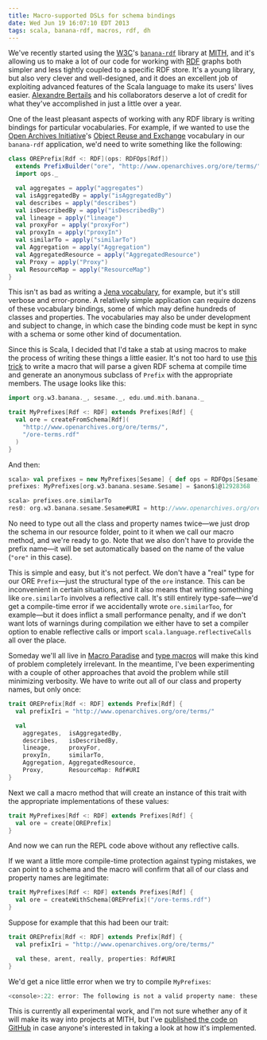 ```yaml
---
title: Macro-supported DSLs for schema bindings
date: Wed Jun 19 16:07:10 EDT 2013
tags: scala, banana-rdf, macros, rdf, dh
---
```


We've recently started using the [W3C](http://www.w3.org/)'s
[`banana-rdf`](https://github.com/w3c/banana-rdf) library
at [MITH](http://mith.umd.edu/), and it's allowing us to make
a lot of our code for working with [RDF](http://www.w3.org/RDF/) graphs
both simpler and less tightly coupled to a specific RDF store. It's a
young library, but also very clever and well-designed, and it does an excellent job of
exploiting advanced features of the Scala language to make its
users' lives easier. [Alexandre Bertails](https://twitter.com/bertails)
and his collaborators deserve a lot of credit for what they've accomplished
in just a little over a year.

One of the least pleasant aspects of working with any RDF library is writing
bindings for particular vocabularies. For example, if we wanted to use the
[Open Archives Initiative](http://www.openarchives.org/)'s
[Object Reuse and Exchange](http://www.openarchives.org/ore/) vocabulary
in our `banana-rdf` application, we'd need to write something like the following:

<!-- MORE -->

``` scala
class OREPrefix[Rdf <: RDF](ops: RDFOps[Rdf])
  extends PrefixBuilder("ore", "http://www.openarchives.org/ore/terms/")(ops) {
  import ops._

  val aggregates = apply("aggregates")
  val isAggregatedBy = apply("isAggregatedBy")
  val describes = apply("describes")
  val isDescribedBy = apply("isDescribedBy")
  val lineage = apply("lineage")
  val proxyFor = apply("proxyFor")
  val proxyIn = apply("proxyIn")
  val similarTo = apply("similarTo")
  val Aggregation = apply("Aggregation")
  val AggregatedResource = apply("AggregatedResource")
  val Proxy = apply("Proxy")
  val ResourceMap = apply("ResourceMap")
}
```

This isn't as bad as writing a
[Jena vocabulary](http://jena.apache.org/documentation/javadoc/jena/com/hp/hpl/jena/vocabulary/package-summary.html),
for example, but it's still verbose and error-prone. A relatively simple application
can require dozens of these vocabulary bindings, some of which may define hundreds of classes and properties.
The vocabularies may also be under development
and subject to change, in which case the binding code must be kept in sync with a schema
or some other kind of documentation.

Since this is Scala, I decided that I'd take a stab at using macros to
make the process of writing these things a little easier. It's not
too hard to use [this trick](http://stackoverflow.com/q/14370842/334519) to write
a macro that will parse a given RDF schema at compile time and generate an
anonymous subclass of `Prefix` with the appropriate members. The usage looks like this:

``` scala
import org.w3.banana._, sesame._, edu.umd.mith.banana._

trait MyPrefixes[Rdf <: RDF] extends Prefixes[Rdf] {
  val ore = createFromSchema[Rdf](
    "http://www.openarchives.org/ore/terms/",
    "/ore-terms.rdf"
  )
}
```

And then:

``` scala
scala> val prefixes = new MyPrefixes[Sesame] { def ops = RDFOps[Sesame] }
prefixes: MyPrefixes[org.w3.banana.sesame.Sesame] = $anon$1@12928368

scala> prefixes.ore.similarTo
res0: org.w3.banana.sesame.Sesame#URI = http://www.openarchives.org/ore/terms/similarTo
```

No need to type out all the class and property names twice—we just drop the schema
in our resource folder, point to it when we call our macro method, and we're ready to go.
Note that we also don't have to provide the prefix name—it will be set automatically
based on the name of the value (`"ore"` in this case).

This is simple and easy, but it's not perfect. We don't have a "real" type for
our ORE `Prefix`—just the structural type of the `ore` instance. This can be inconvenient
in certain situations, and it also means that writing something like `ore.similarTo`
involves a reflective call. It's still entirely type-safe—we'd get a compile-time error if we accidentally wrote `ore.similarToo`,
for example—but it does inflict a small performance penalty, and if we don't want lots of warnings during compilation we
either have to set a compiler option to enable reflective calls or import `scala.language.reflectiveCalls` all over the place.

Someday we'll all live in [Macro Paradise](http://docs.scala-lang.org/overviews/macros/paradise.html)
and [type macros](http://docs.scala-lang.org/overviews/macros/typemacros.html) will make this kind of problem
completely irrelevant. In the meantime,
I've been experimenting with a couple of other approaches that avoid the problem
while still minimizing verbosity.
We have to write out all of our class and property names, but only once:

``` scala
trait OREPrefix[Rdf <: RDF] extends Prefix[Rdf] {
  val prefixIri = "http://www.openarchives.org/ore/terms/"

  val
    aggregates,  isAggregatedBy,
    describes,   isDescribedBy,
    lineage,     proxyFor,
    proxyIn,     similarTo,
    Aggregation, AggregatedResource,
    Proxy,       ResourceMap: Rdf#URI
}
```

Next we call a macro method that will create an instance of this trait
with the appropriate implementations of these values:

``` scala
trait MyPrefixes[Rdf <: RDF] extends Prefixes[Rdf] {
  val ore = create[OREPrefix]
}
```

And now we can run the REPL code above without any reflective calls. 

If we want a little more compile-time protection against typing mistakes,
we can point to a schema and the macro will confirm that all of our class
and property names are legitimate:

``` scala
trait MyPrefixes[Rdf <: RDF] extends Prefixes[Rdf] {
  val ore = createWithSchema[OREPrefix]("/ore-terms.rdf")
}
```

Suppose for example that this had been our trait:

``` scala
trait OREPrefix[Rdf <: RDF] extends Prefix[Rdf] {
  val prefixIri = "http://www.openarchives.org/ore/terms/"

  val these, arent, really, properties: Rdf#URI
}
```

We'd get a nice little error when we try to compile `MyPrefixes`:

``` scala
<console>:22: error: The following is not a valid property name: these
```

This is currently all experimental work, and I'm not sure whether any
of it will make its way into projects at MITH, but I've [published the
code on GitHub](https://github.com/umd-mith/banana-utils)
in case anyone's interested in taking a look at how it's implemented.

